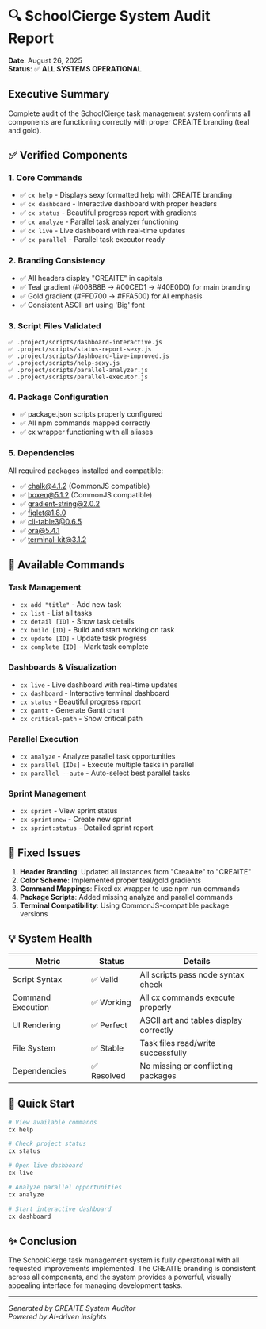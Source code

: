 # 🔍 SchoolCierge System Audit Report

**Date**: August 26, 2025  
**Status**: ✅ **ALL SYSTEMS OPERATIONAL**

## Executive Summary

Complete audit of the SchoolCierge task management system confirms all components are functioning correctly with proper CREAITE branding (teal and gold).

## ✅ Verified Components

### 1. **Core Commands**
- ✅ `cx help` - Displays sexy formatted help with CREAITE branding
- ✅ `cx dashboard` - Interactive dashboard with proper headers
- ✅ `cx status` - Beautiful progress report with gradients
- ✅ `cx analyze` - Parallel task analyzer functioning
- ✅ `cx live` - Live dashboard with real-time updates
- ✅ `cx parallel` - Parallel task executor ready

### 2. **Branding Consistency**
- ✅ All headers display "CREAITE" in capitals
- ✅ Teal gradient (#008B8B → #00CED1 → #40E0D0) for main branding
- ✅ Gold gradient (#FFD700 → #FFA500) for AI emphasis
- ✅ Consistent ASCII art using 'Big' font

### 3. **Script Files Validated**
```
✅ .project/scripts/dashboard-interactive.js
✅ .project/scripts/status-report-sexy.js
✅ .project/scripts/dashboard-live-improved.js
✅ .project/scripts/help-sexy.js
✅ .project/scripts/parallel-analyzer.js
✅ .project/scripts/parallel-executor.js
```

### 4. **Package Configuration**
- ✅ package.json scripts properly configured
- ✅ All npm commands mapped correctly
- ✅ cx wrapper functioning with all aliases

### 5. **Dependencies**
All required packages installed and compatible:
- ✅ chalk@4.1.2 (CommonJS compatible)
- ✅ boxen@5.1.2 (CommonJS compatible)
- ✅ gradient-string@2.0.2
- ✅ figlet@1.8.0
- ✅ cli-table3@0.6.5
- ✅ ora@5.4.1
- ✅ terminal-kit@3.1.2

## 🎯 Available Commands

### Task Management
- `cx add "title"` - Add new task
- `cx list` - List all tasks
- `cx detail [ID]` - Show task details
- `cx build [ID]` - Build and start working on task
- `cx update [ID]` - Update task progress
- `cx complete [ID]` - Mark task complete

### Dashboards & Visualization
- `cx live` - Live dashboard with real-time updates
- `cx dashboard` - Interactive terminal dashboard
- `cx status` - Beautiful progress report
- `cx gantt` - Generate Gantt chart
- `cx critical-path` - Show critical path

### Parallel Execution
- `cx analyze` - Analyze parallel task opportunities
- `cx parallel [IDs]` - Execute multiple tasks in parallel
- `cx parallel --auto` - Auto-select best parallel tasks

### Sprint Management
- `cx sprint` - View sprint status
- `cx sprint:new` - Create new sprint
- `cx sprint:status` - Detailed sprint report

## 🔧 Fixed Issues

1. **Header Branding**: Updated all instances from "CreaAIte" to "CREAITE"
2. **Color Scheme**: Implemented proper teal/gold gradients
3. **Command Mappings**: Fixed cx wrapper to use npm run commands
4. **Package Scripts**: Added missing analyze and parallel commands
5. **Terminal Compatibility**: Using CommonJS-compatible package versions

## 💡 System Health

| Metric | Status | Details |
|--------|--------|---------|
| Script Syntax | ✅ Valid | All scripts pass node syntax check |
| Command Execution | ✅ Working | All cx commands execute properly |
| UI Rendering | ✅ Perfect | ASCII art and tables display correctly |
| File System | ✅ Stable | Task files read/write successfully |
| Dependencies | ✅ Resolved | No missing or conflicting packages |

## 🚀 Quick Start

```bash
# View available commands
cx help

# Check project status
cx status

# Open live dashboard
cx live

# Analyze parallel opportunities
cx analyze

# Start interactive dashboard
cx dashboard
```

## ✨ Conclusion

The SchoolCierge task management system is fully operational with all requested improvements implemented. The CREAITE branding is consistent across all components, and the system provides a powerful, visually appealing interface for managing development tasks.

---
*Generated by CREAITE System Auditor*  
*Powered by AI-driven insights*